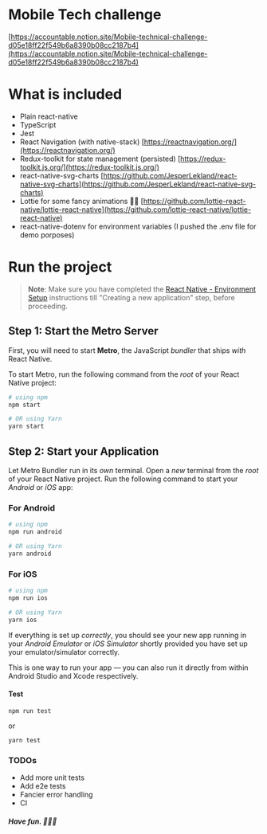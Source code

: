 # Mobile Tech challenge

[https://accountable.notion.site/Mobile-technical-challenge-d05e18ff22f549b6a8390b08cc2187b4](https://accountable.notion.site/Mobile-technical-challenge-d05e18ff22f549b6a8390b08cc2187b4)

# What is included

- Plain react-native
- TypeScript
- Jest
- React Navigation (with native-stack) [https://reactnavigation.org/](https://reactnavigation.org/)
- Redux-toolkit for state management (persisted) [https://redux-toolkit.js.org/](https://redux-toolkit.js.org/)
- react-native-svg-charts [https://github.com/JesperLekland/react-native-svg-charts](https://github.com/JesperLekland/react-native-svg-charts)
- Lottie for some fancy animations 🧙‍♂️ [https://github.com/lottie-react-native/lottie-react-native](https://github.com/lottie-react-native/lottie-react-native)
- react-native-dotenv for environment variables (I pushed the .env file for demo porposes)

# Run the project

> **Note**: Make sure you have completed the [React Native - Environment Setup](https://reactnative.dev/docs/environment-setup) instructions till "Creating a new application" step, before proceeding.

## Step 1: Start the Metro Server

First, you will need to start **Metro**, the JavaScript _bundler_ that ships _with_ React Native.

To start Metro, run the following command from the _root_ of your React Native project:

```bash
# using npm
npm start

# OR using Yarn
yarn start
```

## Step 2: Start your Application

Let Metro Bundler run in its _own_ terminal. Open a _new_ terminal from the _root_ of your React Native project. Run the following command to start your _Android_ or _iOS_ app:

### For Android

```bash
# using npm
npm run android

# OR using Yarn
yarn android
```

### For iOS

```bash
# using npm
npm run ios

# OR using Yarn
yarn ios
```

If everything is set up _correctly_, you should see your new app running in your _Android Emulator_ or _iOS Simulator_ shortly provided you have set up your emulator/simulator correctly.

This is one way to run your app — you can also run it directly from within Android Studio and Xcode respectively.

#### Test

```
npm run test
```

or

```
yarn test
```

### TODOs

- Add more unit tests
- Add e2e tests
- Fancier error handling
- CI

##### Have fun. 🧑‍🚀🚀
